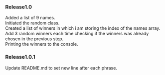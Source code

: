 ### Release1.0 ###

Added a list of 9 names.<br/>
Initiated the random class.<br/>
Created a list of winners in which i am storing the index of the names array.<br/>
Add 3 random winners each time checking if the winners was already chosen in the previous step.<br/>
Printing the winners to the console.<br/>

### Release1.0.1 ###
Update README.md to set new line after each phrase.